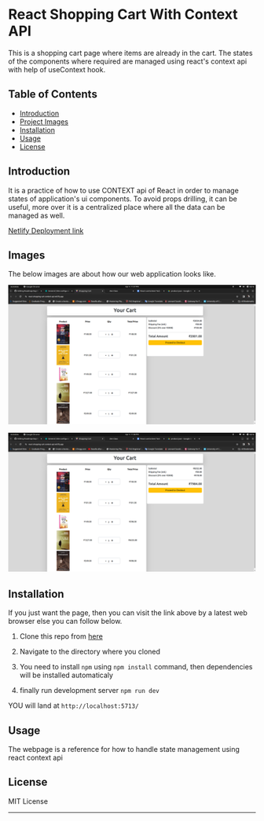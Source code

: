 # React Shopping Cart With Context API

This is a shopping cart page where items are already in the cart. The states of the components where required are managed using react's context api with help of useContext hook.

## Table of Contents

- [Introduction](#introduction)
- [Project Images](#Images)
- [Installation](#installation)
- [Usage](#usage)
- [License](#license)

## Introduction

It is a practice of how to use CONTEXT api of React in order to manage states of application's ui components. To avoid props drilling, it can be useful, more over it is a centralized place where all the data can be managed as well.

[Netlify Deployment link](https://react-shopping-cart-context-api.netlify.app/)

## Images

The below images are about how our web application looks like.

![Shopping Cart](/src/assets/shopping_cart_context1.png)

![change of qty](/src/assets/shopping_cart_context2.png)

## Installation

If you just want the page, then you can visit the link above by a latest web browser else you can follow below.

1. Clone this repo from [here](https://github.com/jeelion22/Roadmap-Day28-React-Shopping-Cart-with-Context-API-Netlify-Deployment.git)

2. Navigate to the directory where you cloned

3. You need to install `npm` using `npm install` command, then dependencies will be installed automaticaly

4. finally run development server `npm run dev`

YOU will land at `http://localhost:5713/`

## Usage

The webpage is a reference for how to handle state management using react context api

## License

MIT License

---
